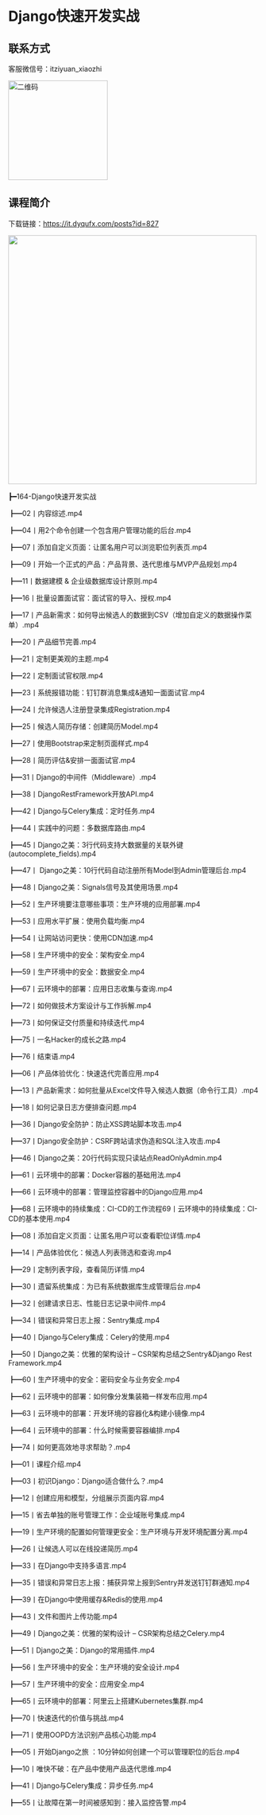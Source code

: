 # Django快速开发实战

## 联系方式

客服微信号：itziyuan_xiaozhi

<img src="https://ziyuanyun.oss-cn-guangzhou.aliyuncs.com/common/20240614073449/666b82192834a.jpg" width="200" height="200" alt="二维码">

## 课程简介

下载链接：https://it.dyqufx.com/posts?id=827

<img src="https://ziyuanyun.oss-cn-guangzhou.aliyuncs.com/yun/20240515152338/664462fa77f9c.jpg" width="500" alt="">

  ┣━164-Django快速开发实战

 ┣━02丨内容综述.mp4

 ┣━04丨用2个命令创建一个包含用户管理功能的后台.mp4

 ┣━07丨添加自定义页面：让匿名用户可以浏览职位列表页.mp4

 ┣━09丨开始一个正式的产品：产品背景、迭代思维与MVP产品规划.mp4

 ┣━11丨数据建模 &amp; 企业级数据库设计原则.mp4

 ┣━16丨批量设置面试官：面试官的导入、授权.mp4

 ┣━17丨产品新需求：如何导出候选人的数据到CSV（增加自定义的数据操作菜单）.mp4

 ┣━20丨产品细节完善.mp4

 ┣━21丨定制更美观的主题.mp4

 ┣━22丨定制面试官权限.mp4

 ┣━23丨系统报错功能：钉钉群消息集成&amp;通知一面面试官.mp4

 ┣━24丨允许候选人注册登录集成Registration.mp4

 ┣━25丨候选人简历存储：创建简历Model.mp4

 ┣━27丨使用Bootstrap来定制页面样式.mp4

 ┣━28丨简历评估&amp;安排一面面试官.mp4

 ┣━31丨Django的中间件（Middleware）.mp4

 ┣━38丨DjangoRestFramework开放API.mp4

 ┣━42丨Django与Celery集成：定时任务.mp4

 ┣━44丨实践中的问题：多数据库路由.mp4

 ┣━45丨Django之美：3行代码支持大数据量的关联外键(autocomplete_fields).mp4

 ┣━47丨 Django之美：10行代码自动注册所有Model到Admin管理后台.mp4

 ┣━48丨Django之美：Signals信号及其使用场景.mp4

 ┣━52丨生产环境要注意哪些事项：生产环境的应用部署.mp4

 ┣━53丨应用水平扩展：使用负载均衡.mp4

 ┣━54丨让网站访问更快：使用CDN加速.mp4

 ┣━58丨生产环境中的安全：架构安全.mp4

 ┣━59丨生产环境中的安全：数据安全.mp4

 ┣━67丨云环境中的部署：应用日志收集与查询.mp4

 ┣━72丨如何做技术方案设计与工作拆解.mp4

 ┣━73丨如何保证交付质量和持续迭代.mp4

 ┣━75丨一名Hacker的成长之路.mp4

 ┣━76丨结束语.mp4

 ┣━06丨产品体验优化：快速迭代完善应用.mp4

 ┣━13丨产品新需求：如何批量从Excel文件导入候选人数据（命令行工具）.mp4

 ┣━18丨如何记录日志方便排查问题.mp4

 ┣━36丨Django安全防护：防止XSS跨站脚本攻击.mp4

 ┣━37丨Django安全防护：CSRF跨站请求伪造和SQL注入攻击.mp4

 ┣━46丨Django之美：20行代码实现只读站点ReadOnlyAdmin.mp4

 ┣━61丨云环境中的部署：Docker容器的基础用法.mp4

 ┣━66丨云环境中的部署：管理监控容器中的Django应用.mp4

 ┣━68丨云环境中的持续集成：CI-CD的工作流程69丨云环境中的持续集成：CI-CD的基本使用.mp4

 ┣━08丨添加自定义页面：让匿名用户可以查看职位详情.mp4

 ┣━14丨产品体验优化：候选人列表筛选和查询.mp4

 ┣━29丨定制列表字段，查看简历详情.mp4

 ┣━30丨遗留系统集成：为已有系统数据库生成管理后台.mp4

 ┣━32丨创建请求日志、性能日志记录中间件.mp4

 ┣━34丨错误和异常日志上报：Sentry集成.mp4

 ┣━40丨Django与Celery集成：Celery的使用.mp4

 ┣━50丨Django之美：优雅的架构设计 &#8211; CSR架构总结之Sentry&amp;Django Rest Framework.mp4

 ┣━60丨生产环境中的安全：密码安全与业务安全.mp4

 ┣━62丨云环境中的部署：如何像分发集装箱一样发布应用.mp4

 ┣━63丨云环境中的部署：开发环境的容器化&amp;构建小镜像.mp4

 ┣━64丨云环境中的部署：什么时候需要容器编排.mp4

 ┣━74丨如何更高效地寻求帮助？.mp4

 ┣━01丨课程介绍.mp4

 ┣━03丨初识Django：Django适合做什么？.mp4

 ┣━12丨创建应用和模型，分组展示页面内容.mp4

 ┣━15丨省去单独的账号管理工作：企业域账号集成.mp4

 ┣━19丨生产环境的配置如何管理更安全：生产环境与开发环境配置分离.mp4

 ┣━26丨让候选人可以在线投递简历.mp4

 ┣━33丨在Django中支持多语言.mp4

 ┣━35丨错误和异常日志上报：捕获异常上报到Sentry并发送钉钉群通知.mp4

 ┣━39丨在Django中使用缓存&amp;Redis的使用.mp4

 ┣━43丨文件和图片上传功能.mp4

 ┣━49丨Django之美：优雅的架构设计 &#8211; CSR架构总结之Celery.mp4

 ┣━51丨Django之美：Django的常用插件.mp4

 ┣━56丨生产环境中的安全：生产环境的安全设计.mp4

 ┣━57丨生产环境中的安全：应用安全.mp4

 ┣━65丨云环境中的部署：阿里云上搭建Kubernetes集群.mp4

 ┣━70丨快速迭代的价值与挑战.mp4

 ┣━71丨使用OOPD方法识别产品核心功能.mp4

 ┣━05丨开始Django之旅 ：10分钟如何创建一个可以管理职位的后台.mp4

 ┣━10丨唯快不破：在产品中使用产品迭代思维.mp4

 ┣━41丨Django与Celery集成：异步任务.mp4

 ┣━55丨让故障在第一时间被感知到：接入监控告警.mp4

  